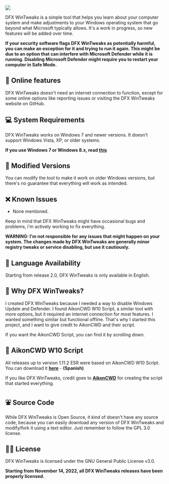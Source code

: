 ![](https://raw.githubusercontent.com/ivandfx/DFXWinTweaks/main/images/NEW_github_banner.png)

DFX WinTweaks is a simple tool that helps you learn about your computer system and make adjustments to your Windows operating system that go beyond what Microsoft typically allows. It's a work in progress, so new features will be added over time.

**If your security software flags DFX WinTweaks as potentially harmful, you can make an exception for it and trying to run it again. This might be due to an option that can interfere with Microsoft Defender while it is running. Disabling Microsoft Defender might require you to restart your computer in Safe Mode.**

## 🐇 Online features
DFX WinTweaks doesn't need an internet connection to function, except for some online options like reporting issues or visiting the DFX WinTweaks website on GitHub.

## 💻 System Requirements
DFX WinTweaks works on Windows 7 and newer versions. It doesn't support Windows Vista, XP, or older systems.

**If you use Windows 7 or Windows 8.x, read [this](https://ivandfx.github.io/DFXWinTweaks/posts/fin-sunsetting-nt6.html)**

## 💱 Modified Versions
You can modify the tool to make it work on older Windows versions, but there's no guarantee that everything will work as intended.

## ❌ Known Issues
- None mentioned.

Keep in mind that DFX WinTweaks might have occasional bugs and problems, i'm actively working to fix everything.

**WARNING: I'm not responsible for any issues that might happen on your system. The changes made by DFX WinTweaks are generally minor registry tweaks or service disabling, but use it cautiously.**

## 🔆 Language Availability
Starting from release 2.0, DFX WinTweaks is only available in English.

## 🧀 Why DFX WinTweaks?
I created DFX WinTweaks because I needed a way to disable Windows Update and Defender. I found AikonCWD W10 Script, a similar tool with more options, but it required an internet connection for most features. I wanted something similar but functional offline. That's why I started this project, and I want to give credit to AikonCWD and their script.

If you want the AikonCWD Script, you can find it by scrolling down.

## 🧭 AikonCWD W10 Script
All releases up to version 1.11.2 ESR were based on AikonCWD W10 Script. You can download it [**here**](https://github.com/aikoncwd/win10script) - **(Spanish)**

If you like DFX WinTweaks, credit goes to [**AikonCWD**](https://github.com/aikoncwd) for creating the script that started everything.

## ⛲ Source Code
While DFX WinTweaks is Open Source, it kind of doesn't have any source code, because you can easily download any version of DFX WinTweaks and modify/fork it using a text editor. Just remember to follow the GPL 3.0 license.

## 👨‍🎓 License
DFX WinTweaks is licensed under the GNU General Public License v3.0.

**Starting from November 14, 2022, all DFX WinTweaks releases have been properly licensed.**
